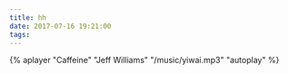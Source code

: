 ```yaml
---
title: hh
date: 2017-07-16 19:21:00
tags:
---
```


{% aplayer "Caffeine" "Jeff Williams" "/music/yiwai.mp3" "autoplay" %}
